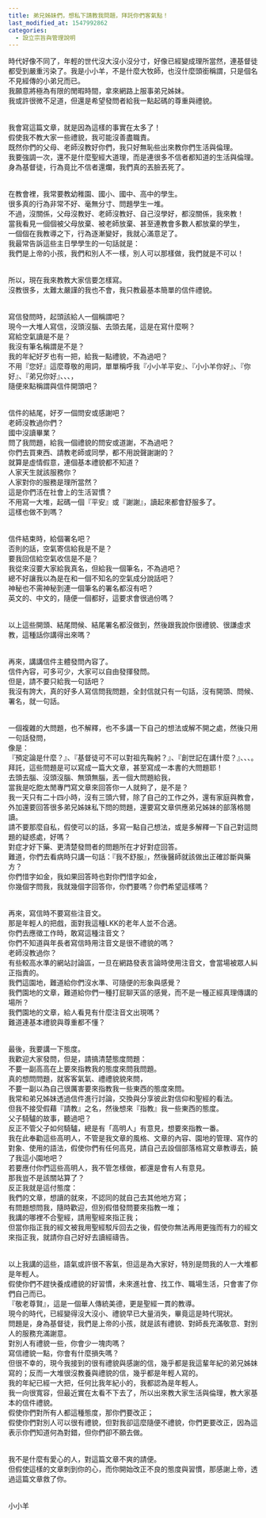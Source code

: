 ```yaml
---
title: 弟兄姊妹們，想私下請教我問題，拜託你們客氣點！
last_modified_at: 1547992862
categories:
  - 設立宗旨與管理說明
---
```


時代好像不同了，年輕的世代沒大沒小沒分寸，好像已經變成理所當然，連基督徒都受到嚴重污染了。<!--more-->我是小小羊，不是什麼大牧師，也沒什麼頭銜稱謂，只是個名不見經傳的小弟兄而已。<br>我願意將極為有限的閒暇時間，拿來網路上服事弟兄姊妹。<br>我或許很微不足道，但還是希望發問者給我一點起碼的尊重與禮貌。<br><br><br>我會寫這篇文章，就是因為這樣的事實在太多了！<br>假使我不教大家一些禮貌，我可能沒善盡職責。<br>既然你們的父母、老師沒教好你們，我只好無恥些出來教你們生活與倫理。<br>我要強調一次，還不是什麼聖經大道理，而是連很多不信者都知道的生活與倫理。<br>身為基督徒，行為竟比不信者還爛，我們真的丟臉丟死了。<br><br><br>在教會裡，我常要教幼稚園、國小、國中、高中的學生。<br>很多真的行為非常不好、毫無分寸、問題學生一堆。<br>不過，沒關係，父母沒教好、老師沒教好、自己沒學好，都沒關係，我來教！<br>當我看見一個個被父母放棄、被老師放棄、甚至連教會多數人都放棄的學生，<br>一個個在我教導之下，行為逐漸變好，我就心滿意足了。<br>我最常告訴這些主日學學生的一句話就是：<br>我們是上帝的小孩，我們和別人不一樣，別人可以那樣做，我們就是不可以！<br><br><br>所以，現在我來教教大家信要怎樣寫。<br>沒教很多，太難太嚴謹的我也不會，我只教最基本簡單的信件禮貌。<br><br><br>寫信發問時，起頭該給人一個稱謂吧？<br>現今一大堆人寫信，沒頭沒腦、去頭去尾，這是在寫什麼啊？<br>寫給空氣讀是不是？<br>我沒有筆名稱謂是不是？<br>我的年紀好歹也有一把，給我一點禮貌，不為過吧？<br>不用『您好』這麼尊敬的用詞，單單稱呼我『小小羊平安』、『小小羊你好』、『你好』、『弟兄你好』、、、，<br>隨便來點稱謂與信件開頭吧？<br><br><br>信件的結尾，好歹一個問安或感謝吧？<br>老師沒教過你們？<br>國中沒讀畢業？<br>問了我問題，給我一個禮貌的問安或道謝，不為過吧？<br>你們去買東西、請教老師或同學，都不用說聲謝謝的？<br>就算是虛情假意，連個基本禮貌都不知道？<br>人家天生就該服務你？<br>人家對你的服務是理所當然？<br>這是你們活在社會上的生活習慣？<br>不用寫一大堆，起碼一個『平安』或『謝謝』，讀起來都會舒服多了。<br>這樣也做不到嗎？<br><br><br>信件結束時，給個署名吧？<br>否則的話，空氣寄信給我是不是？<br>要我回信給空氣收信是不是？<br>我從來沒要大家給我真名，但給我一個筆名，不為過吧？<br>總不好讓我以為是在和一個不知名的空氣成分說話吧？<br>神秘也不需神秘到連一個筆名的署名都沒有吧？<br>英文的、中文的，隨便一個都好，這要求會很過份嗎？<br><br><br>以上這些開頭、結尾問候、結尾署名都沒做到，然後跟我說你很禮貌、很謙虛求教，這種話你講得出來嗎？<br><br><br>再來，講講信件主體發問內容了。<br>信件內容，可多可少，大家可以自由發揮發問。<br>但是，請不要只給我一句話吧？<br>我沒有誇大，真的好多人寫信問我問題，全封信就只有一句話，沒有開頭、問候、署名，就一句話。<br><br><br>一個複雜的大問題，也不解釋，也不多講一下自己的想法或解不開之處，然後只用一句話發問，<br>像是：<br>『預定論是什麼？』、『基督徒可不可以對祖先鞠躬？』、『創世記在講什麼？』、、、。<br>拜託，這些問題是可以寫成一篇大文章，甚至寫成一本書的大問題耶！<br>去頭去腦、沒頭沒腦、無頭無腦，丟一個大問題給我，<br>當我是吃飽太閒專門寫文章來回答你一人就夠了，是不是？<br>我一天只有二十四小時，沒有三頭六臂，除了自己的工作之外，還有家庭與教會，外加還要回答很多弟兄姊妹私下問的問題，還要寫文章供應弟兄姊妹的部落格閱讀。<br>請不要那麼自私，假使可以的話，多寫一點自己想法，或是多解釋一下自己對這問題的疑惑處，好嗎？<br>對症才好下藥、更清楚發問者的問題所在才好對症回答。<br>難道，你們去看病時只講一句話：『我不舒服』，然後醫師就該做出正確診斷與藥方？<br>你們惜字如金，我如果回答時也對你們惜字如金，<br>你幾個字問我，我就幾個字回答你，你們要嗎？你們希望這樣嗎？<br><br><br>再來，寫信時不要寫些注音文。<br>那是年輕人的把戲，面對我這種LKK的老年人並不合適。<br>你們去應徵工作時，敢寫這種注音文？<br>你們不知道與年長者寫信時用注音文是很不禮貌的嗎？<br>老師沒教過你？<br>有些較高水準的網站討論區，一旦在網路發表言論時使用注音文，會當場被眾人糾正指責的。<br>我們這園地，難道給你們沒水準、可隨便的形象與感覺？<br>我們園地的文章，難道給你們一種打屁聊天區的感覺，而不是一種正經真理傳講的場所？<br>我們園地的文章，給人看見有什麼注音文出現嗎？<br>難道連基本禮貌與尊重都不懂？<br><br><br>最後，我要講一下態度。<br>我歡迎大家發問，但是，請搞清楚態度問題：<br>不要一副高高在上要來指教我的態度來問我問題。<br>真的想問問題，就客客氣氣、禮禮貌貌來問，<br>不要一副以為自己很厲害要來指教我一些東西的態度來問。<br>我常和弟兄姊妹透過信件進行討論，交換與分享彼此對信仰和聖經的看法。<br>但我不接受假藉『請教』之名，然後想來『指教』我一些東西的態度。<br>父子騎驢的故事，聽過吧？<br>反正不管父子如何騎驢，總是有「高明人」有意見，想要來指教一番。<br>我在此奉勸這些高明人，不管是我文章的風格、文章的內容、園地的管理、寫作的對象、使用的語法，假使你們有任何高見，請自己去設個部落格寫文章教導去，饒了我這小園地吧？<br>若要應付你們這些高明人，我不管怎樣做，都還是會有人有意見。<br>那我豈不是該關站算了？<br>反正我就是這付態度：<br>我們的文章，想讀的就來，不認同的就自己去其他地方寫；<br>有問題想問我，隨時歡迎，但別假借發問要來指教一堆；<br>我講的哪裡不合聖經，請用聖經來指正我；<br>但當你指正我的經文被我用聖經駁斥回去之後，假使你無法再用更強而有力的經文來指正我，就請你自己好好去讀經禱告。<br><br><br>以上我講的這些，語氣或許很不客氣，但這是為大家好，特別是問我的人一大堆都是年輕人。<br>假使你們不趕快養成禮貌的好習慣，未來進社會、找工作、職場生活，只會害了你們自己而已。<br>『敬老尊賢』，這是一個華人傳統美德，更是聖經一貫的教導。<br>現今的時代，已經變得沒大沒小、禮貌早已大量消失，畢竟這是時代現狀。<br>問題是，身為基督徒，我們是上帝的小孩，就是該有禮貌、對師長充滿敬意、對別人的服務充滿謝意。<br>對別人有禮貌一些，你會少一塊肉嗎？<br>寫信禮貌一點，你會有什麼損失嗎？<br>但很不幸的，現今我接到的很有禮貌與感謝的信，幾乎都是我這輩年紀的弟兄姊妹寫的；反而一大堆很沒教養與禮貌的信，幾乎都是年輕人寫的。<br>我的年紀已經一大把，任何比我年紀小的，我都認為是年輕人。<br>我一向很寬容，但最近實在太看不下去了，所以出來教大家生活與倫理，教大家基本的信件禮貌。<br>假使你們對所有人都這種態度，那你們要改正；<br>假使你們對別人可以很有禮貌，但對我卻這麼隨便不禮貌，你們更要改正，因為這表示你們知道何為對錯，但你們卻不願去做。<br><br><br>我不是什麼有愛心的人，對這篇文章不爽的請便。<br>但假使這樣的文章刺到你的心，而你開始改正不良的態度與習慣，那感謝上帝，透過這篇文章救了你。<br><br><br>小小羊<br><br>
